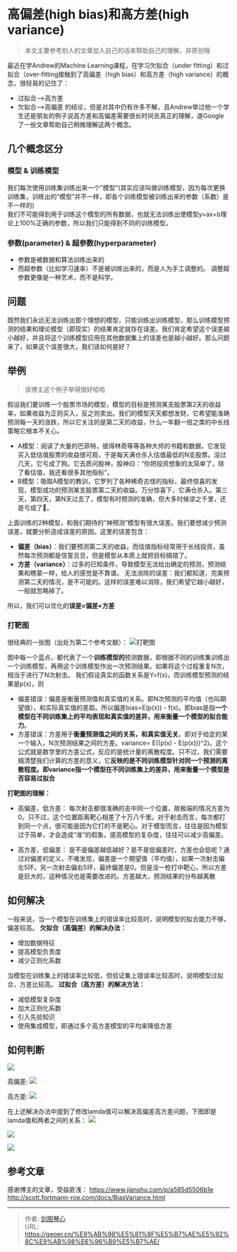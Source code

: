 # 高偏差(high bias)和高方差(high variance)

> 本文主要参考别人的文章加入自己的话来帮助自己的理解，非原创哦





最近在学Andrew的Machine Learning课程，在学习欠拟合（under fitting）和过拟合（over-fitting接触到了高偏差（high bias）和高方差（high variance）的概念，很轻易的记住了：
- 过拟合-->高方差
- 欠拟合-->高偏差
的结论，但是对其中仍有许多不解，且Andrew举过他一个学生还是朋友的例子说高方差和高偏差需要很长时间去真正的理解，遂Google了一些文章帮助自己稍微理解这两个概念。



## 几个概念区分
### 模型 & 训练模型
我们每次使用训练集训练出来一个"模型"(其实应该叫做训练模型，因为每次更换训练集，训练出的“模型”并不一样，即各个训练模型被训练出来的参数（系数）是不一样的)  
我们不可能得到用于训练这个模型的所有数据，也就无法训练出使模型y=ax+b理论上100%正确的参数，所以我们只能得到不同的训练模型。  


### 参数(parameter) & 超参数(hyperparameter)
- 参数是被数据和算法训练出来的
- 而超参数（比如学习速率）不是被训练出来的，而是人为手工调整的。
调整超参数更像是一种艺术，而不是科学。


## 问题
既然我们永远无法训练出那个理想的模型，只能训练出训练模型，那么训练模型预测的结果和理论模型（即现实）的结果肯定就存在误差。我们肯定希望这个误差越小越好，并且将这个训练模型应用在其他数据集上的误差也是越小越好。那么问题来了，如果这个误差很大，我们该如何是好？



## 举例
> 该博主这个例子举得很好哈哈

假设我们要训练一个股票市场的模型，模型的目标是预测某支股票第2天的收益率，如果收益为正则买入，反之则卖出。我们的模型天天都想发财，它希望能准确预测每一天的涨跌，所以它关注的是第二天的收益，什么一年翻一倍之类的中长线策略它根本不关心。

- A模型：阅读了大量的巴菲特，彼得林奇等等各种大师的书籍和数据，它发现买入低估值股票的收益很可观，于是每天满仓杀入估值最低的N支股票。没过几天，它亏成了狗。它去质问股神，股神曰：“你把投资想象的太简单了，除了看估值，我还看很多其他指标”。
- B模型：吸取A模型的教训，它罗列了各种稀奇古怪的指标，最终惊喜的发现，模型成功的预测某支股票第二天的收益。万分惊喜下，它满仓杀入。第三天，第四天，第N天过去了，模型有时预测的准确，但大多时候谬之千里，还是亏成了🐶。


上面训练的2种模型，和我们期待的“神预测”模型有很大误差。我们要想减少预测误差，就要分析造成误差的原因。这里的误差包含：
- **偏差（bias）**：我们要预测第二天的收益，而估值指标经常用于长线投资，虽然每次预测都是信誓旦旦，但是模型从本质上就把目标搞错了。
- **方差（variance）**：过多的已知条件，导致模型无法给出确定的预测，预测结果和瞎蒙一样，给人的感觉是不靠谱。
无法消除的误差：我们都知道，完美预测第二天的情况，是不可能的。这样的误差难以消除，我们希望它越小越好，一般就忽略掉了。

所以，我们可以优化的**误差=偏差+方差**



###  打靶图
很经典的一张图（出处为第二个参考文献）：
![打靶图](http://image.xpshuai.cn/20220712094612.png)



图中每一个蓝点，都代表了一个**训练模型的**预测数据，即根据不同的训练集训练出一个训练模型，再用这个训练模型作出一次预测结果。如果将这个过程重复N次，相当于进行了N次射击。
我们假设真实的函数关系是Y=f(x)，而训练模型预测的结果是p(x)，则
- 偏差错误：偏差是衡量预测值和真实值的关系。即N次预测的平均值（也叫期望值），和实际真实值的差距。所以偏差bias=E(p(x)) - f(x)。即bias是指**一个模型在不同训练集上的平均表现和真实值的差异，用来衡量一个模型的拟合能力**。
- 方差错误：方差用于**衡量预测值之间的关系，和真实值无关**。即对于给定的某一个输入，N次预测结果之间的方差。variance= E((p(x) - E(p(x)))^2)。这个公式就是数学里的方差公式，反应的是统计量的离散程度。只不过，我们需要搞清楚我们计算的方差的意义，它**反映的是不同训练模型针对同一个预测的离散程度。即variance指一个模型在不同训练集上的差异，用来衡量一个模型是否容易过拟合**
  
    

**打靶图的理解：**
- 高偏差，低方差：
每次射击都很准确的击中同一个位置，故极端的情况方差为0。只不过，这个位置距离靶心相差了十万八千里。对于射击而言，每次都打到同一个点，很可能是因为它打的不是靶心。对于模型而言，往往是因为模型过于简单，才会造成“准”的假象。提高模型的复杂度，往往可以减少高偏差。

- 高方差，低偏差：
是不是偏差越低越好？是不是低偏差时，方差也会低呢？通过对偏差的定义，不难发现，偏差是一个期望值（平均值），如果一次射击偏左5环，另一次射击偏右5环，最终偏差是0。但是没一枪打中靶心，所以方差是巨大的，这种情况也是需要改进的。方差越大，预测结果的分布越离散



## 如何解决
一般来说，当一个模型在训练集上的错误率比较高时，说明模型的拟合能力不够，偏差较高。
**欠拟合（高偏差）的解决办法：**
- 增加数据特征
- 提高模型负责度
- 减少正则化系数

  
当模型在训练集上的错误率比较低，但验证集上错误率比较高时，说明模型过拟合，方差比较高。
**过拟合（高方差）的解决方法：**
- 减低模型复杂度
- 加大正则化系数
- 引入先验知识
- 使用集成模型，即通过多个高方差模型的平均来降低方差







## 如何判断
![](http://image.xpshuai.cn/20220712100006.png)


高偏差:
![](http://image.xpshuai.cn/20220712100058.png)


高方差:
![](http://image.xpshuai.cn/20220712100125.png)


在上述解决办法中提到了修改lamda值可以解决高偏差高方差问题，下图即是lamda值和两者之间的关系：
![](http://image.xpshuai.cn/20220712100546.png)

![](http://image.xpshuai.cn/20220712100645.png)

![](http://image.xpshuai.cn/20220712100832.png)



## 参考文章
感谢博主的文章，受益匪浅：
https://www.jianshu.com/p/a585d5506b1e
http://scott.fortmann-roe.com/docs/BiasVariance.html









---

> 作者: [剑胆琴心](http://geoer.cn)  
> URL: https://geoer.cn/%E9%AB%98%E5%81%8F%E5%B7%AE%E5%92%8C%E9%AB%98%E6%96%B9%E5%B7%AE/  

